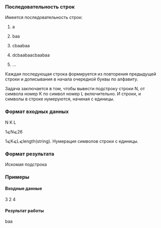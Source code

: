 ### Последовательность строк

Имеется последовательность строк:

1. a

2. baa

3. cbaabaa

4. dcbaabaacbaabaa

5. ...

Каждая последующая строка формируется из повторения предыдущей строки и дописывания в начала очередной буквы по алфавиту.

Задача заключается в том, чтобы вывести подстроку строки N, от символа номер K по символ номер L включительно. И строки, и символы в строке нумеруются, начиная с единицы.

### Формат входных данных
N K L

1⩽N⩽26

1⩽K⩽L⩽length(string). Нумерация символов строки с единицы.

### Формат результата
Искомая подстрока

### Примеры
#### Входные данные
3 2 4
    
#### Результат работы
baa
    
